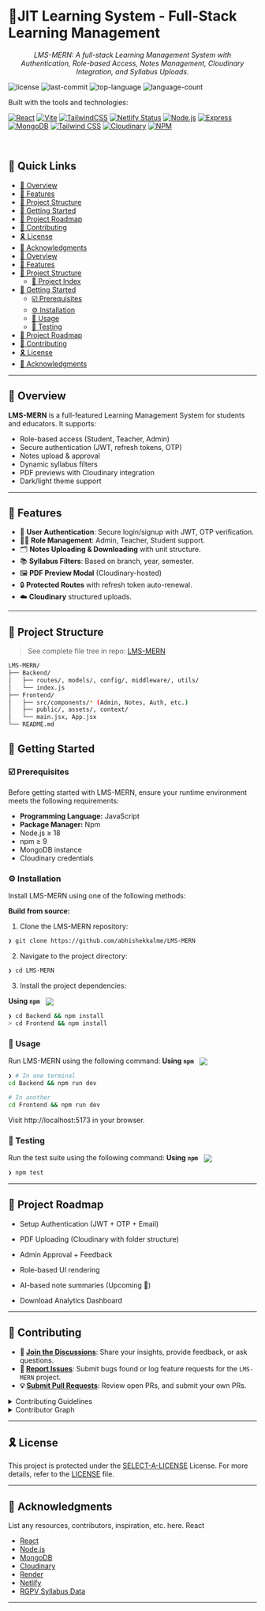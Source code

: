 # 📒JIT Learning System - Full-Stack Learning Management 


<p align="center"><em>LMS-MERN: A full-stack Learning Management System with Authentication, Role-based Access, Notes Management, Cloudinary Integration, and Syllabus Uploads.</em></p>

<p align="left">
	<img src="https://img.shields.io/github/license/abhishekkalme/LMS-MERN?style=flat-square&color=blue&logo=opensourceinitiative&logoColor=white" alt="license">
	<img src="https://img.shields.io/github/last-commit/abhishekkalme/LMS-MERN?style=flat-square&color=orange&logo=git&logoColor=white" alt="last-commit">
	<img src="https://img.shields.io/github/languages/top/abhishekkalme/LMS-MERN?style=flat-square&color=yellow&logo=javascript&logoColor=black" alt="top-language">
	<img src="https://img.shields.io/github/languages/count/abhishekkalme/LMS-MERN?style=flat-square&color=success&logo=visualstudiocode&logoColor=white" alt="language-count">
</p>
<p align="left">Built with the tools and technologies:</p>

[![React](https://img.shields.io/badge/React-19.0.0-61DAFB?logo=react&logoColor)](https://reactjs.org/)
[![Vite](https://img.shields.io/badge/Vite-4.0-646CFF?logo=vite&logoColor)](https://vitejs.dev/)
[![TailwindCSS](https://img.shields.io/badge/TailwindCSS-4.1-38B2AC?logo=tailwindcss&logoColor)](https://tailwindcss.com/)
[![Netlify Status](https://api.netlify.com/api/v1/badges/9d6e7c76-d24b-4e9b-a489-43f5b0ca640c/deploy-status)](https://app.netlify.com/sites/lms-learning-management-system/deploys)
[![Node.js](https://img.shields.io/badge/Node.js-v20.0.0-green?logo=node.js&logoColor)](https://nodejs.org/)
[![Express](https://img.shields.io/badge/Express-4.18.2-black?logo=express&logoColor)](https://expressjs.com/)
[![MongoDB](https://img.shields.io/badge/MongoDB-v6.0.0-47A248?logo=mongodb&logoColor)](https://mongodb.com/)
[![Tailwind CSS](https://img.shields.io/badge/TailwindCSS-v3.4.1-06B6D4?logo=tailwindcss&logoColor)](https://tailwindcss.com/)
[![Cloudinary](https://img.shields.io/badge/Cloudinary-CDN-yellow?logo=cloudinary&logoColor)](https://cloudinary.com/)
[![NPM](https://img.shields.io/badge/npm-CB3837?logo=npm&logoColor)](https://www.npmjs.com/)



</p>
<br>

## 🔗 Quick Links

- [📍 Overview](#-overview)
- [👾 Features](#-features)
- [📁 Project Structure](#-project-structure)
- [🚀 Getting Started](#-getting-started)
- [📌 Project Roadmap](#-project-roadmap)
- [🔰 Contributing](#-contributing)
- [🎗 License](#-license)
- [🙌 Acknowledgments](#-acknowledgments)
- [📍 Overview](#-Overview)
- [👾 Features](#-features)
- [📁 Project Structure](#-project-structure)
  - [📂 Project Index](#-project-index)
- [🚀 Getting Started](#-getting-started)
  - [☑️ Prerequisites](#-prerequisites)
  - [⚙️ Installation](#-installation)
  - [🤖 Usage](#🤖-usage)
  - [🧪 Testing](#🧪-testing)
- [📌 Project Roadmap](#-project-roadmap)
- [🔰 Contributing](#-contributing)
- [🎗 License](#-license)
- [🙌 Acknowledgments](#-acknowledgments)

---

## 📍 Overview

**LMS-MERN** is a full-featured Learning Management System for students and educators. It supports:

- Role-based access (Student, Teacher, Admin)
- Secure authentication (JWT, refresh tokens, OTP)
- Notes upload & approval
- Dynamic syllabus filters
- PDF previews with Cloudinary integration
- Dark/light theme support

---

## 👾 Features

- 👤 **User Authentication**: Secure login/signup with JWT, OTP verification.
- 🧑‍🏫 **Role Management**: Admin, Teacher, Student support.
- 🗂 **Notes Uploading & Downloading** with unit structure.
- 📚 **Syllabus Filters**: Based on branch, year, semester.
- 🖼 **PDF Preview Modal** (Cloudinary-hosted)
- 🔒 **Protected Routes** with refresh token auto-renewal.
- ☁️ **Cloudinary** structured uploads.

---

## 📁 Project Structure

> See complete file tree in repo: [LMS-MERN](https://github.com/abhishekkalme/LMS-MERN)

````bash
LMS-MERN/
├── Backend/
│   ├── routes/, models/, config/, middleware/, utils/
│   └── index.js
├── Frontend/
│   ├── src/components/* (Admin, Notes, Auth, etc.)
│   ├── public/, assets/, context/
│   └── main.jsx, App.jsx
└── README.md
````


## 🚀 Getting Started

### ☑️ Prerequisites

Before getting started with LMS-MERN, ensure your runtime environment meets the following requirements:

- **Programming Language:** JavaScript
- **Package Manager:** Npm
- Node.js ≥ 18
- npm ≥ 9
- MongoDB instance
- Cloudinary credentials


### ⚙️ Installation

Install LMS-MERN using one of the following methods:

**Build from source:**

1. Clone the LMS-MERN repository:
```sh
❯ git clone https://github.com/abhishekkalme/LMS-MERN
````

2. Navigate to the project directory:

```sh
❯ cd LMS-MERN
```

3. Install the project dependencies:

**Using `npm`** &nbsp; [<img align="center" src="https://img.shields.io/badge/npm-CB3837.svg?style={badge_style}&logo=npm&logoColor=white" />](https://www.npmjs.com/)

```sh
❯ cd Backend && npm install
> cd Frontend && npm install
```

### 🤖 Usage

Run LMS-MERN using the following command:
**Using `npm`** &nbsp; [<img align="center" src="https://img.shields.io/badge/npm-CB3837.svg?style={badge_style}&logo=npm&logoColor=white" />](https://www.npmjs.com/)

```sh
❯ # In one terminal
cd Backend && npm run dev

# In another
cd Frontend && npm run dev

```
Visit http://localhost:5173 in your browser.



### 🧪 Testing

Run the test suite using the following command:
**Using `npm`** &nbsp; [<img align="center" src="https://img.shields.io/badge/npm-CB3837.svg?style={badge_style}&logo=npm&logoColor=white" />](https://www.npmjs.com/)

```sh
❯ npm test
```

---

## 📌 Project Roadmap

- Setup Authentication (JWT + OTP + Email)

- PDF Uploading (Cloudinary with folder structure)

- Admin Approval + Feedback

- Role-based UI rendering

- AI-based note summaries (Upcoming 🚀)

- Download Analytics Dashboard


---

## 🔰 Contributing

- **💬 [Join the Discussions](https://github.com/abhishekkalme/LMS-MERN/discussions)**: Share your insights, provide feedback, or ask questions.
- **🐛 [Report Issues](https://github.com/abhishekkalme/LMS-MERN/issues)**: Submit bugs found or log feature requests for the `LMS-MERN` project.
- **💡 [Submit Pull Requests](https://github.com/abhishekkalme/LMS-MERN/blob/main/CONTRIBUTING.md)**: Review open PRs, and submit your own PRs.

<details closed>
 <summary>Contributing Guidelines</summary>

1. **Fork the Repository**: Start by forking the project repository to your github account.
2. **Clone Locally**: Clone the forked repository to your local machine using a git client.
   ```sh
   git clone https://github.com/abhishekkalme/LMS-MERN
   ```
3. **Create a New Branch**: Always work on a new branch, giving it a descriptive name.
   ```sh
   git checkout -b new-feature-x
   ```
4. **Make Your Changes**: Develop and test your changes locally.
5. **Commit Your Changes**: Commit with a clear message describing your updates.
   ```sh
   git commit -m 'Implemented new feature x.'
   ```
6. **Push to github**: Push the changes to your forked repository.
   ```sh
   git push origin new-feature-x
   ```
7. **Submit a Pull Request**: Create a PR against the original project repository. Clearly describe the changes and their motivations.
8. **Review**: Once your PR is reviewed and approved, it will be merged into the main branch. Congratulations on your contribution!
</details>

<details closed>
<summary>Contributor Graph</summary>
<br>
<p align="left">
   <a href="https://github.com{/abhishekkalme/LMS-MERN/}graphs/contributors">
      <img src="https://contrib.rocks/image?repo=abhishekkalme/LMS-MERN">
   </a>
</p>
</details>

---

## 🎗 License

This project is protected under the [SELECT-A-LICENSE](https://choosealicense.com/licenses) License. For more details, refer to the [LICENSE](https://choosealicense.com/licenses/) file.

---

## 🙌 Acknowledgments

 List any resources, contributors, inspiration, etc. here.
React

- [React](https://reactjs.org/)
- [Node.js](https://nodejs.org/)
- [MongoDB](https://www.mongodb.com/)
- [Cloudinary](https://cloudinary.com/)
- [Render](https://render.com/)
- [Netlify](https://netlify.com/)
- [RGPV Syllabus Data](https://www.rgpv.ac.in/)


---
